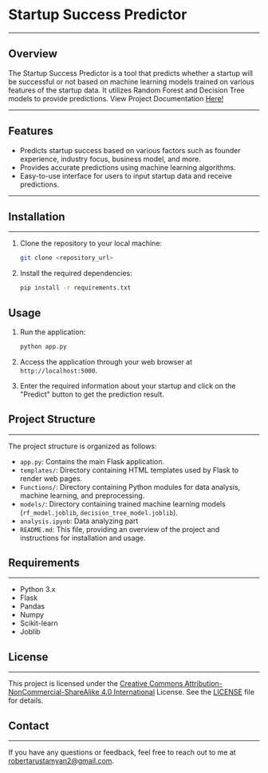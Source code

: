 # Startup Success Predictor

---

## Overview
The Startup Success Predictor is a tool that predicts whether a startup will be successful or not based on machine learning models trained on various features of the startup data. It utilizes Random Forest and Decision Tree models to provide predictions. View Project Documentation [Here!](https://startupanalyze.onrender.com)

---
## Features
- Predicts startup success based on various factors such as founder experience, industry focus, business model, and more.
- Provides accurate predictions using machine learning algorithms.
- Easy-to-use interface for users to input startup data and receive predictions.

---
## Installation

---
1. Clone the repository to your local machine:

    ```bash
    git clone <repository_url>
    ```

2. Install the required dependencies:

    ```bash
    pip install -r requirements.txt
    ```

## Usage
1. Run the application:

    ```bash
    python app.py
    ```

2. Access the application through your web browser at `http://localhost:5000`.

3. Enter the required information about your startup and click on the "Predict" button to get the prediction result.

## Project Structure

---
The project structure is organized as follows:

- `app.py`: Contains the main Flask application.
- `templates/`: Directory containing HTML templates used by Flask to render web pages.
- `Functions/`: Directory containing Python modules for data analysis, machine learning, and preprocessing.
- `models/`: Directory containing trained machine learning models (`rf_model.joblib`, `decision_tree_model.joblib`).
- `analysis.ipynb`: Data analyzing part
- `README.md`: This file, providing an overview of the project and instructions for installation and usage.

## Requirements

---
- Python 3.x
- Flask
- Pandas
- Numpy
- Scikit-learn
- Joblib

## License

---
This project is licensed under the [Creative Commons Attribution-NonCommercial-ShareAlike 4.0 International](https://creativecommons.org/licenses/by-nc-sa/4.0/legalcode.txt) License. See the [LICENSE](LICENSE) file for details.

## Contact

---
If you have any questions or feedback, feel free to reach out to me at [robertarustamyan2@gmail.com](https://mail.google.com/mail/u/0/?fs=1&to=robertarustamyan2@gmail.com).
